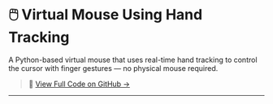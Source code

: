 # 🖱️ Virtual Mouse Using Hand Tracking

A Python-based virtual mouse that uses real-time hand tracking to control the cursor with finger gestures — no physical mouse required.

> 🔗 [View Full Code on GitHub →](https://github.com/Myfza/Virtual-Mouse-Using-Hand-Tracking)

---
